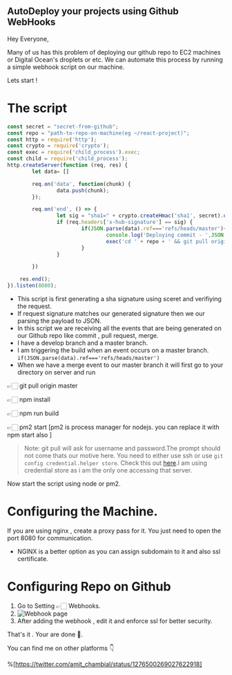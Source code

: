 ## AutoDeploy your projects using Github WebHooks

Hey Everyone,

Many of us has this problem of deploying our github repo to EC2 machines or Digital Ocean's droplets or etc. We can automate this process by running a simple webhook script on our machine.

Lets start !

# The script

```js
const secret = "secret-from-github";
const repo = "path-to-repo-on-machine(eg ~/react-project)";
const http = require('http');
const crypto = require('crypto');
const exec = require('child_process').exec;
const child = require('child_process');
http.createServer(function (req, res) {
        let data= []

        req.on('data', function(chunk) {
                data.push(chunk);
        });

        req.on('end', () => {
                let sig = "sha1=" + crypto.createHmac('sha1', secret).update(data.toString()).digest('hex');
                if (req.headers['x-hub-signature'] == sig) {
                        if(JSON.parse(data).ref==='refs/heads/master'){
                                console.log('Deploying commit - ',JSON.parse(data).head_commit.message)
                                exec('cd ' + repo + ' && git pull origin master && npm install && npm run build && pm2 start npm -- start');
                        }
                }

        })

    res.end();
}).listen(8080);
```
- This script is first generating a sha signature using sceret and verifiying the request.
- If request signature matches our generated signature then we our parsing the payload to JSON.
- In this script we are receiving all the events that are being generated on our Github repo like commit , pull request, merge.
- I have a develop branch and a master branch.
- I am triggering the build when an event occurs on a master branch. ```if(JSON.parse(data).ref==='refs/heads/master')```
- When we have a merge event to our master branch it will first go to your directory on server and run 

👉🏻 git pull origin master

👉🏻 npm install 

👉🏻 npm run build 

👉🏻 pm2 start [pm2 is process manager for nodejs. you can replace it with npm start also ]
> Note: git pull will ask for username and password.The prompt should not come thats our motive here. You need to either use ssh or use ```git config credential.helper store```. Check this out [here](https://stackoverflow.com/a/51327559/8461016).I am using credential store as i am the only one accessing that server. 

Now start the script using node or pm2.

# Configuring the Machine.

If you are using nginx , create a proxy pass for it. You just need to open the port 8080 for communication.
- NGINX is a better option as you can assign subdomain to it and also ssl certificate.

# Configuring Repo on Github

1. Go to Setting 👉🏻 Webhooks.
2. ![Webhook page](https://dev-to-uploads.s3.amazonaws.com/i/5jy9s52wkstxp6j0frq2.png)
3. After adding the webhook , edit it and enforce ssl for better security.

That's it . Your are done 🎉.

You can find me on other platforms 👇

%[https://twitter.com/amit_chambial/status/1276500269027622918]
